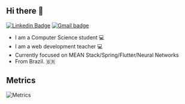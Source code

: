 ## Hi there 👋 

[![Linkedin Badge](https://img.shields.io/badge/linkedin-%230077B5.svg?&style=flat-square&logo=linkedin&logoColor=white)](https://www.linkedin.com/in/jrcodev/)
[![Gmail badge](https://img.shields.io/badge/-jr.cod.dev@gmail.com-c14438?style=flat-square&logo=Gmail&logoColor=white&link=mailto:jr.cod.dev@gmail.com)](mailto:jr.cod.dev@gmail.com)

- I am a Computer Science student 💻
- I am a web development teacher 💻
- Currently focused on MEAN Stack/Spring/Flutter/Neural Networks
- From Brazil. 🇧🇷

## Metrics
![Metrics](https://metrics.lecoq.io/jose-almir?template=classic&base.header=0&gists=1&lines=1&config.timezone=America%2FToronto)
